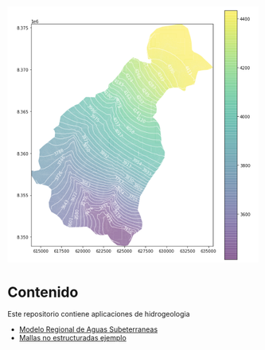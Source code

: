 ![alt text](img/regional_model.PNG)

# Contenido
Este repositorio contiene aplicaciones de hidrogeologia

- [Modelo Regional de Aguas Subeterraneas](https://github.com/JoseZevallosR/dev_mode/blob/main/notebooks/p3_modelConstruction.ipynb)
- [Mallas no estructuradas ejemplo](https://github.com/JoseZevallosR/dev_mode/blob/main/notebooks/p1_voronoiDiscretization.ipynb)
